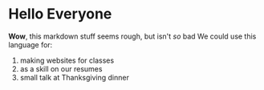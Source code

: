 # Hello Everyone
**Wow**, this markdown stuff seems rough, but isn't _so_ bad 
We could use this language for:
1. making websites for classes
2. as a skill on our resumes
3. small talk at Thanksgiving dinner